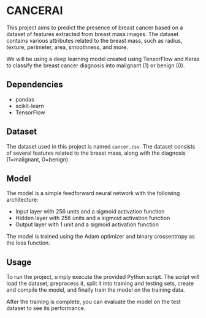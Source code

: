 # CANCERAI

This project aims to predict the presence of breast cancer based on a dataset of features extracted from breast mass images. The dataset contains various attributes related to the breast mass, such as radius, texture, perimeter, area, smoothness, and more.

We will be using a deep learning model created using TensorFlow and Keras to classify the breast cancer diagnosis into malignant (1) or benign (0).

## Dependencies

- pandas
- scikit-learn
- TensorFlow

## Dataset

The dataset used in this project is named `cancer.csv`. The dataset consists of several features related to the breast mass, along with the diagnosis (1=malignant, 0=benign).

## Model

The model is a simple feedforward neural network with the following architecture:

- Input layer with 256 units and a sigmoid activation function
- Hidden layer with 256 units and a sigmoid activation function
- Output layer with 1 unit and a sigmoid activation function

The model is trained using the Adam optimizer and binary crossentropy as the loss function.

## Usage

To run the project, simply execute the provided Python script. The script will load the dataset, preprocess it, split it into training and testing sets, create and compile the model, and finally train the model on the training data.

After the training is complete, you can evaluate the model on the test dataset to see its performance.
